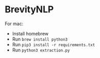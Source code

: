 # BrevityNLP

For mac:
- Install homebrew
- Run `brew install python3`
- Run `pip3 install -r requirements.txt`
- Run `python3 extraction.py`
